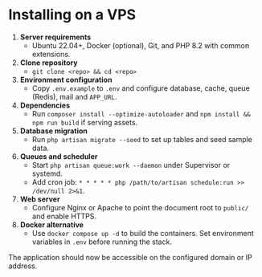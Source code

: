 # Installing on a VPS

1. **Server requirements**
   - Ubuntu 22.04+, Docker (optional), Git, and PHP 8.2 with common extensions.
2. **Clone repository**
   - `git clone <repo> && cd <repo>`
3. **Environment configuration**
   - Copy `.env.example` to `.env` and configure database, cache, queue (Redis), mail and `APP_URL`.
4. **Dependencies**
   - Run `composer install --optimize-autoloader` and `npm install && npm run build` if serving assets.
5. **Database migration**
   - Run `php artisan migrate --seed` to set up tables and seed sample data.
6. **Queues and scheduler**
   - Start `php artisan queue:work --daemon` under Supervisor or systemd.
   - Add cron job: `* * * * * php /path/to/artisan schedule:run >> /dev/null 2>&1`.
7. **Web server**
   - Configure Nginx or Apache to point the document root to `public/` and enable HTTPS.
8. **Docker alternative**
   - Use `docker compose up -d` to build the containers. Set environment variables in `.env` before running the stack.

The application should now be accessible on the configured domain or IP address.
